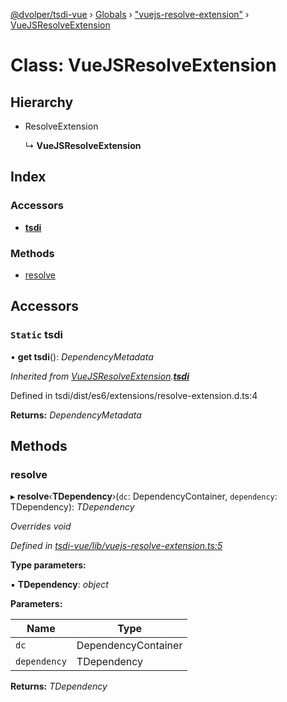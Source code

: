 [@dvolper/tsdi-vue](../README.md) › [Globals](../globals.md) › ["vuejs-resolve-extension"](../modules/_vuejs_resolve_extension_.md) › [VueJSResolveExtension](_vuejs_resolve_extension_.vuejsresolveextension.md)

# Class: VueJSResolveExtension

## Hierarchy

* ResolveExtension

  ↳ **VueJSResolveExtension**

## Index

### Accessors

* [__tsdi__](_vuejs_resolve_extension_.vuejsresolveextension.md#static-__tsdi__)

### Methods

* [resolve](_vuejs_resolve_extension_.vuejsresolveextension.md#resolve)

## Accessors

### `Static` __tsdi__

• **get __tsdi__**(): *DependencyMetadata*

*Inherited from [VueJSResolveExtension](_vuejs_resolve_extension_.vuejsresolveextension.md).[__tsdi__](_vuejs_resolve_extension_.vuejsresolveextension.md#static-__tsdi__)*

Defined in tsdi/dist/es6/extensions/resolve-extension.d.ts:4

**Returns:** *DependencyMetadata*

## Methods

###  resolve

▸ **resolve**‹**TDependency**›(`dc`: DependencyContainer, `dependency`: TDependency): *TDependency*

*Overrides void*

*Defined in [tsdi-vue/lib/vuejs-resolve-extension.ts:5](https://github.com/DavidVollmers/typescript-dependency-injection/blob/eb92b3f/packages/tsdi-vue/lib/vuejs-resolve-extension.ts#L5)*

**Type parameters:**

▪ **TDependency**: *object*

**Parameters:**

Name | Type |
------ | ------ |
`dc` | DependencyContainer |
`dependency` | TDependency |

**Returns:** *TDependency*
